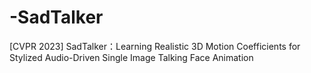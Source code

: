 # -SadTalker
[CVPR 2023] SadTalker：Learning Realistic 3D Motion Coefficients for Stylized Audio-Driven Single Image Talking Face Animation
